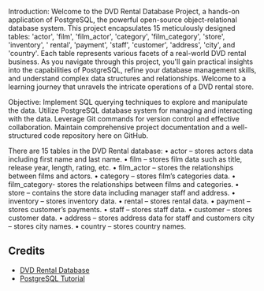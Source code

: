 Introduction:
Welcome to the DVD Rental Database Project, a hands-on application of PostgreSQL, the powerful open-source object-relational database system. 
This project encapsulates 15 meticulously designed tables: 'actor', 'film', 'film_actor', 'category', 'film_category', 'store', 'inventory', '
rental', 'payment', 'staff', 'customer', 'address', 'city', and 'country'. Each table represents various facets of a real-world DVD rental business. 
As you navigate through this project, you'll gain practical insights into the capabilities of PostgreSQL, refine your database management skills, 
and understand complex data structures and relationships. Welcome to a learning journey that unravels the intricate operations of a DVD rental store. 

Objective:
 Implement SQL querying techniques to explore and manipulate the data. Utilize PostgreSQL database system for managing and interacting with the data. 
 Leverage Git commands for version control and effective collaboration. Maintain comprehensive project documentation and a well-structured code repository here on GitHub.

There are 15 tables in the DVD Rental database:
•	actor – stores actors data including first name and last name.
•	film – stores film data such as title, release year, length, rating, etc. 
•	film_actor – stores the relationships between films and actors. 
•	category – stores film’s categories data. 
•	film_category- stores the relationships between films and categories. 
•	store – contains the store data including manager staff and address. 
•	inventory – stores inventory data. 
•	rental – stores rental data. 
•	payment – stores customer’s payments.
•	staff – stores staff data. 
•	customer – stores customer data. 
•	address – stores address data for staff and customers city – stores city names. 
•	country – stores country names.

 ## Credits 
 - [DVD Rental Database](https://www.postgresqltutorial.com/postgresql-sample-database/)
 - [PostgreSQL Tutorial](https://www.postgresqltutorial.com/)
